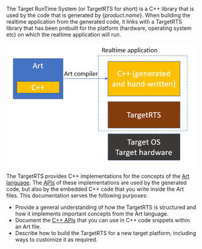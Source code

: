 The Target RunTime System (or TargetRTS for short) is a C++ library that is used by the code that is generated by {$product.name$}. When building the realtime application from the generated code, it links with a TargetRTS library that has been prebuilt for the platform (hardware, operating system etc) on which the realtime application will run.

![](../images/TargetRTS.png)

The TargetRTS provides C++ implementations for the concepts of the [Art language](../art-lang). The [APIs](https://rtist.hcldoc.com/help/topic/com.hcl.xtools.umldt.rt.targetrts.doc.isv/html/index.html) of these implementations are used by the generated code, but also by the embedded C++ code that you write inside the Art files. This documentation serves the following purposes:

* Provide a general understanding of how the TargetRTS is structured and how it implements important concepts from the Art language.
* Document the [C++ APIs](https://rtist.hcldoc.com/help/topic/com.hcl.xtools.umldt.rt.targetrts.doc.isv/html/index.html) that you can use in C++ code snippets within an Art file.
* Describe how to build the TargetRTS for a new target platform, including ways to customize it as required.


